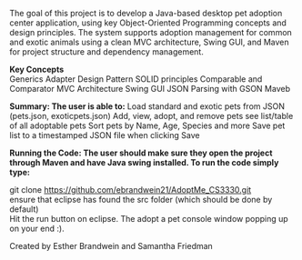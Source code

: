 The goal of this project is to develop a Java-based desktop pet adoption center application, using key Object-Oriented Programming concepts and design principles. The system supports adoption management for common and exotic animals using a clean MVC architecture, Swing GUI, and Maven for project structure and dependency management.

**Key Concepts**  
Generics
Adapter Design Pattern
SOLID principles
Comparable and Comparator
MVC Architecture
Swing GUI 
JSON Parsing with GSON 
Maveb 

**Summary: The user is able to:**
Load standard and exotic pets from JSON (pets.json, exoticpets.json)
Add, view, adopt, and remove pets
see list/table of all adoptable pets
Sort pets by Name, Age, Species and more 
Save pet list to a timestamped JSON file when clicking Save

**Running the Code: The user should make sure they open the project through Maven and have Java swing installed. To run the code simply type:** 	

git clone https://github.com/ebrandwein21/AdoptMe_CS3330.git	
ensure that eclipse has found the src folder (which should be done by default)  
Hit the run button on eclipse. The adopt a pet console window popping up on your end :).

Created by Esther Brandwein and Samantha Friedman


